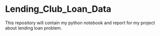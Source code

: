 # Lending_Club_Loan_Data
This repository will contain my python notebook and report for my project about lending loan problem. 



